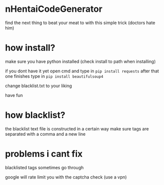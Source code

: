 # nHentaiCodeGenerator
find the next thing to beat your meat to with this simple trick (doctors hate him)

# how install?

make sure you have python installed (check install to path when installing)

if you dont have it yet open cmd and type in 
`pip install requests`
after that one finishes type in
`pip install beautifulsoup4`

change blacklist.txt to your liking

have fun

# how blacklist?

the blacklist text file is constructed in a certain way
make sure tags are separated with a comma and a new line

# problems i cant fix

blacklisted tags sometimes go through

google will rate limit you with the captcha check (use a vpn)
